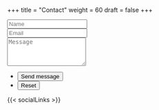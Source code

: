 +++
title = "Contact"
weight = 60
draft = false
+++

<form id="contactform" method="post" action="https://formspree.io/mrallen1@yahoo.com">
	<div class="field half first">
		<input type="text" name="name" id="name" placeholder="Name"/>
	</div>
	<div class="field half">
		<input type="email" id="email" name="_replyto" placeholder="Email">
	</div>
	<div class="field">
		<textarea name="message" id="message" rows="4" placeholder="Message"></textarea>
	</div>
	<ul class="actions">
		<li><input type="submit" value="Send message" class="special" /></li>
		<li><input type="reset" value="Reset" /></li>
	</ul>
	<input type="hidden" name="_subject" value="Russian Flashcards Online Contact" />
	<input type="text" name="_gotcha" style="display:none" />
</form>

{{< socialLinks >}}

